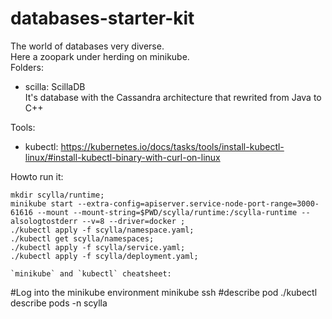 # databases-starter-kit  
The world of databases very diverse.  
Here a zoopark under herding on minikube.  
Folders:  
- scilla: ScillaDB  
  It's  database with the Cassandra architecture that rewrited from Java to C++  

Tools:
- kubectl: https://kubernetes.io/docs/tasks/tools/install-kubectl-linux/#install-kubectl-binary-with-curl-on-linux  


Howto run it:  
```
mkdir scylla/runtime;  
minikube start --extra-config=apiserver.service-node-port-range=3000-61616 --mount --mount-string=$PWD/scylla/runtime:/scylla-runtime --alsologtostderr --v=8 --driver=docker ;  
./kubectl apply -f scylla/namespace.yaml;  
./kubectl get scylla/namespaces;  
./kubectl apply -f scylla/service.yaml;  
./kubectl apply -f scylla/deployment.yaml;  
```  
```
`minikube` and `kubectl` cheatsheet:  
```
#Log into the minikube environment
minikube ssh
#describe pod
./kubectl describe pods -n scylla
```

